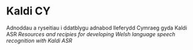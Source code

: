 # Kaldi CY

Adnoddau a ryseitiau i ddatblygu adnabod lleferydd Cymraeg gyda Kaldi ASR
*Resources and recipies for developing Welsh language speech recognition with Kaldi ASR*
 
